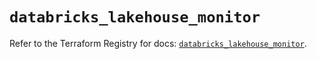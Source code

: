 # `databricks_lakehouse_monitor`

Refer to the Terraform Registry for docs: [`databricks_lakehouse_monitor`](https://registry.terraform.io/providers/databricks/databricks/1.50.0/docs/resources/lakehouse_monitor).
